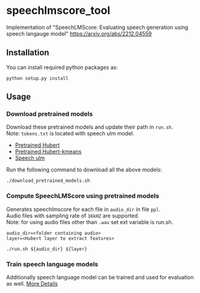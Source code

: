 # speechlmscore_tool

Implementation of "SpeechLMScore: Evaluating speech generation using speech langauge model" https://arxiv.org/abs/2212.04559


## Installation
You can install required python packages as:
```
python setup.py install
```

## Usage 

### Download pretrained models
Download these pretrained models and update their path in ```run.sh```.  
Note: ```tokens.txt``` is located with speech ulm model.

* [Pretrained Hubert](https://dl.fbaipublicfiles.com/hubert/hubert_base_ls960.pt)  
* [Pretrained Hubert-kmeans](https://dl.fbaipublicfiles.com/textless_nlp/gslm/hubert/km50/km.bin)
* [Speech ulm](https://huggingface.co/soumi-maiti/speech-ulm-lstm)

Run the following command to download all the above models:
```shell
./download_pretrained_models.sh
```

### Compute SpeechLMScore using pretrained models

Generates speechlmscore for each file in ```audio_dir``` in file ```ppl```.  
Audio files with sampling rate of ```16kHZ``` are supported.  
Note: for using audio files other than ```.wav``` set ext variable is run.sh.  

```
audio_dir=<folder containing audio>
layer=<Hubert layer to extract features>

./run.sh ${audio_dir} ${layer}
```


### Train speech language models
Additionally speech language model can be trained and used for evaluation as well. [More Details](https://github.com/soumimaiti/speechlmscore_tool/Training.md)
